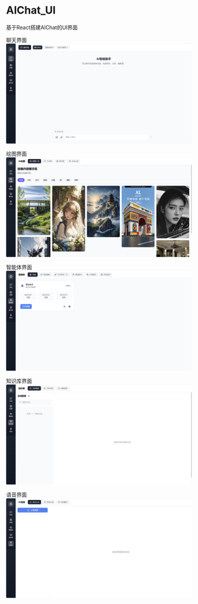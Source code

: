 # AIChat_UI

基于React搭建AIChat的UI界面

聊天界面
![示例图片](./images/index.png)

绘图界面
![示例图片](./images/draw.png)

智能体界面
![示例图片](./images/agent.png)

知识库界面
![示例图片](./images/knowledge.png)

语音界面
![示例图片](./images/audio.png)
